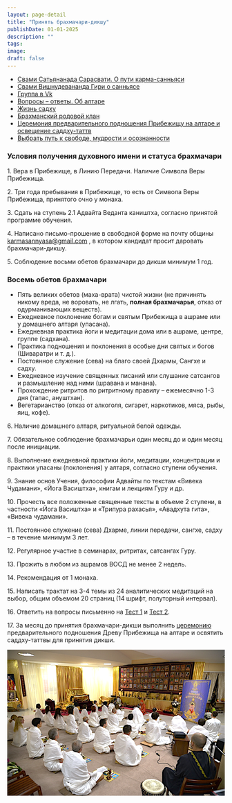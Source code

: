 ```yaml
---
layout: page-detail
title: "Принять брахмачари-дикшу"
publishDate: 01-01-2025
description: ""
tags:
image:
draft: false
---
```


* [Свами Сатьянанада Сарасвати. О пути карма-санньяси](/svami-satyananada-sarasvati-o-puti-karma-sannyasi/)
* [Свами Вишнудевананда Гири о санньясе](/svami-vishnudevananda-giri-o-sannyase/)
* [Группа в Vk](https://vk.com/duhovnoe%5Fimya)
* [Вопросы – ответы. Об алтаре](/voprosy-otvety-ob-altare/)
* [Жизнь садху](/zhizn-sadkhu/)
* [Брахманский родовой клан](/brakhmanskiy-rodovoy-klan/)
* [Церемония предварительного подношения Прибежищу на алтаре и освещение саддху-таттв](/tseremoniya-predvaritelnogo-podnosheniya-pribezhishchu/)
* [Выбрать путь к свободе, мудрости и осознанности](/vybrat-put-k-svobode-mudrosti-i-osoznannosti/)

  
### **Условия получения духовного имени и статуса брахмачари**

  
 1\. Вера в Прибежище, в Линию Передачи. Наличие Символа Веры Прибежища.

 2\. Три года пребывания в Прибежище, то есть от Символа Веры Прибежища, принятого очно у монаха.

 3\. Сдать на ступень 2.1 Адвайта Веданта каништха, согласно принятой программе обучения.

 4\. Написано письмо-прошение в свободной форме на почту общины [karmasannyasa@gmail.com](mailto:karmasannyasa@gmail.com) , в котором кандидат просит даровать брахмачари-дикшу.

 5\. Соблюдение восьми обетов брахмачари до дикши минимум 1 год.  
  
  
### **Восемь обетов брахмачари**

* Пять великих обетов (маха-врата) чистой жизни (не причинять никому вреда, не воровать, не лгать, **полная брахмачарья**, отказ от одурманивающих веществ).
* Ежедневное поклонение богам и святым Прибежища в ашраме или у домашнего алтаря (упасана).
* Ежедневная практика йоги и медитации дома или в ашраме, центре, группе (садхана).
* Практика подношения и поклонения в особые дни святых и богов (Шиваратри и т. д.).
* Постоянное служение (сева) на благо своей Дхармы, Сангхе и садху.
* Ежедневное изучение священных писаний или слушание сатсангов и размышление над ними (шравана и манана).
* Прохождение ритритов по ритритному правилу – ежемесячно 1-3 дня (тапас, ануштхан).
* Вегетарианство (отказ от алкоголя, сигарет, наркотиков, мяса, рыбы, яиц, кофе).

  
 6\. Наличие домашнего алтаря, ритуальной белой одежды.

 7\. Обязательное соблюдение брахмачарьи один месяц до и один месяц после инициации.

 8\. Выполнение ежедневной практики йоги, медитации, концентрации и практики упасаны (поклонения) у алтаря, согласно ступени обучения.

 9\. Знание основ Учения, философии Адвайты по текстам «Вивека Чудамани», «Йога Васиштха», книгам и лекциям Гуру и др.

 10\. Прочесть все положенные священные тексты в объеме 2 ступени, в частности «Йога Васиштха» и «Трипура рахасья», «Авадхута гита», «Вивека чудамани».

 11\. Постоянное служение (сева) Дхарме, линии передачи, сангхе, садху – в течение минимум 3 лет.

 12\. Регулярное участие в семинарах, ритритах, сатсангах Гуру.

 13\. Прожить в любом из ашрамов ВОСД не менее 2 недель.

 14\. Рекомендация от 1 монаха.

 15\. Написать трактат на 3-4 темы из 24 аналитических медитаций на выбор, общим объемом 20 страниц (14 шрифт, полуторный интервал).

 16\. Ответить на вопросы письменно на [Тест 1](/test-na-karma-sannyasu/) и [Тест 2](/test-na-karma-sanyasu-2/).

 17\. За месяц до принятия брахмачари-дикши выполнить [церемонию](/tseremoniya-predvaritelnogo-podnosheniya-pribezhishchu/) предварительного подношения Древу Прибежища на алтаре и освятить саддху-таттвы для принятия дикши.

  
![](/i/images/prinyat-karma-sannyasu-2.png) 
  
  
